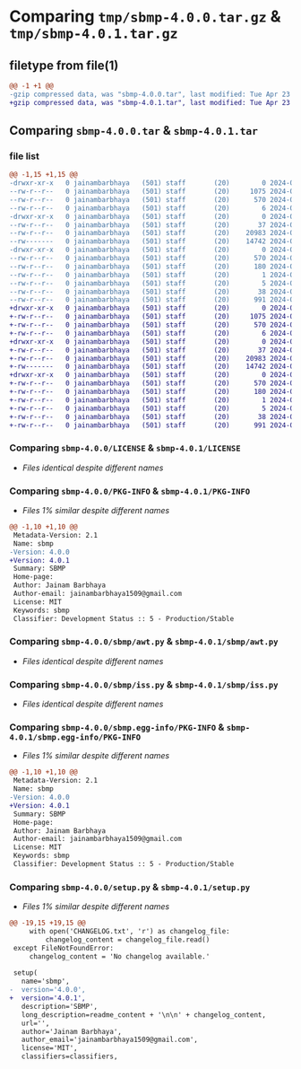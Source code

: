 # Comparing `tmp/sbmp-4.0.0.tar.gz` & `tmp/sbmp-4.0.1.tar.gz`

## filetype from file(1)

```diff
@@ -1 +1 @@
-gzip compressed data, was "sbmp-4.0.0.tar", last modified: Tue Apr 23 12:05:48 2024, max compression
+gzip compressed data, was "sbmp-4.0.1.tar", last modified: Tue Apr 23 12:07:04 2024, max compression
```

## Comparing `sbmp-4.0.0.tar` & `sbmp-4.0.1.tar`

### file list

```diff
@@ -1,15 +1,15 @@
-drwxr-xr-x   0 jainambarbhaya   (501) staff       (20)        0 2024-04-23 12:05:48.887874 sbmp-4.0.0/
--rw-r--r--   0 jainambarbhaya   (501) staff       (20)     1075 2024-01-08 11:37:56.000000 sbmp-4.0.0/LICENSE
--rw-r--r--   0 jainambarbhaya   (501) staff       (20)      570 2024-04-23 12:05:48.887564 sbmp-4.0.0/PKG-INFO
--rw-r--r--   0 jainambarbhaya   (501) staff       (20)        6 2024-01-08 11:39:16.000000 sbmp-4.0.0/README.txt
-drwxr-xr-x   0 jainambarbhaya   (501) staff       (20)        0 2024-04-23 12:05:48.886726 sbmp-4.0.0/sbmp/
--rw-r--r--   0 jainambarbhaya   (501) staff       (20)       37 2024-04-23 10:25:06.000000 sbmp-4.0.0/sbmp/__init__.py
--rw-r--r--   0 jainambarbhaya   (501) staff       (20)    20983 2024-04-23 12:05:01.000000 sbmp-4.0.0/sbmp/awt.py
--rw-------   0 jainambarbhaya   (501) staff       (20)    14742 2024-04-12 17:13:38.000000 sbmp-4.0.0/sbmp/iss.py
-drwxr-xr-x   0 jainambarbhaya   (501) staff       (20)        0 2024-04-23 12:05:48.887364 sbmp-4.0.0/sbmp.egg-info/
--rw-r--r--   0 jainambarbhaya   (501) staff       (20)      570 2024-04-23 12:05:48.000000 sbmp-4.0.0/sbmp.egg-info/PKG-INFO
--rw-r--r--   0 jainambarbhaya   (501) staff       (20)      180 2024-04-23 12:05:48.000000 sbmp-4.0.0/sbmp.egg-info/SOURCES.txt
--rw-r--r--   0 jainambarbhaya   (501) staff       (20)        1 2024-04-23 12:05:48.000000 sbmp-4.0.0/sbmp.egg-info/dependency_links.txt
--rw-r--r--   0 jainambarbhaya   (501) staff       (20)        5 2024-04-23 12:05:48.000000 sbmp-4.0.0/sbmp.egg-info/top_level.txt
--rw-r--r--   0 jainambarbhaya   (501) staff       (20)       38 2024-04-23 12:05:48.887923 sbmp-4.0.0/setup.cfg
--rw-r--r--   0 jainambarbhaya   (501) staff       (20)      991 2024-04-23 12:05:39.000000 sbmp-4.0.0/setup.py
+drwxr-xr-x   0 jainambarbhaya   (501) staff       (20)        0 2024-04-23 12:07:04.318740 sbmp-4.0.1/
+-rw-r--r--   0 jainambarbhaya   (501) staff       (20)     1075 2024-01-08 11:37:56.000000 sbmp-4.0.1/LICENSE
+-rw-r--r--   0 jainambarbhaya   (501) staff       (20)      570 2024-04-23 12:07:04.318429 sbmp-4.0.1/PKG-INFO
+-rw-r--r--   0 jainambarbhaya   (501) staff       (20)        6 2024-01-08 11:39:16.000000 sbmp-4.0.1/README.txt
+drwxr-xr-x   0 jainambarbhaya   (501) staff       (20)        0 2024-04-23 12:07:04.317468 sbmp-4.0.1/sbmp/
+-rw-r--r--   0 jainambarbhaya   (501) staff       (20)       37 2024-04-23 10:25:06.000000 sbmp-4.0.1/sbmp/__init__.py
+-rw-r--r--   0 jainambarbhaya   (501) staff       (20)    20983 2024-04-23 12:05:01.000000 sbmp-4.0.1/sbmp/awt.py
+-rw-------   0 jainambarbhaya   (501) staff       (20)    14742 2024-04-12 17:13:38.000000 sbmp-4.0.1/sbmp/iss.py
+drwxr-xr-x   0 jainambarbhaya   (501) staff       (20)        0 2024-04-23 12:07:04.318237 sbmp-4.0.1/sbmp.egg-info/
+-rw-r--r--   0 jainambarbhaya   (501) staff       (20)      570 2024-04-23 12:07:04.000000 sbmp-4.0.1/sbmp.egg-info/PKG-INFO
+-rw-r--r--   0 jainambarbhaya   (501) staff       (20)      180 2024-04-23 12:07:04.000000 sbmp-4.0.1/sbmp.egg-info/SOURCES.txt
+-rw-r--r--   0 jainambarbhaya   (501) staff       (20)        1 2024-04-23 12:07:04.000000 sbmp-4.0.1/sbmp.egg-info/dependency_links.txt
+-rw-r--r--   0 jainambarbhaya   (501) staff       (20)        5 2024-04-23 12:07:04.000000 sbmp-4.0.1/sbmp.egg-info/top_level.txt
+-rw-r--r--   0 jainambarbhaya   (501) staff       (20)       38 2024-04-23 12:07:04.318796 sbmp-4.0.1/setup.cfg
+-rw-r--r--   0 jainambarbhaya   (501) staff       (20)      991 2024-04-23 12:06:58.000000 sbmp-4.0.1/setup.py
```

### Comparing `sbmp-4.0.0/LICENSE` & `sbmp-4.0.1/LICENSE`

 * *Files identical despite different names*

### Comparing `sbmp-4.0.0/PKG-INFO` & `sbmp-4.0.1/PKG-INFO`

 * *Files 1% similar despite different names*

```diff
@@ -1,10 +1,10 @@
 Metadata-Version: 2.1
 Name: sbmp
-Version: 4.0.0
+Version: 4.0.1
 Summary: SBMP
 Home-page: 
 Author: Jainam Barbhaya
 Author-email: jainambarbhaya1509@gmail.com
 License: MIT
 Keywords: sbmp
 Classifier: Development Status :: 5 - Production/Stable
```

### Comparing `sbmp-4.0.0/sbmp/awt.py` & `sbmp-4.0.1/sbmp/awt.py`

 * *Files identical despite different names*

### Comparing `sbmp-4.0.0/sbmp/iss.py` & `sbmp-4.0.1/sbmp/iss.py`

 * *Files identical despite different names*

### Comparing `sbmp-4.0.0/sbmp.egg-info/PKG-INFO` & `sbmp-4.0.1/sbmp.egg-info/PKG-INFO`

 * *Files 1% similar despite different names*

```diff
@@ -1,10 +1,10 @@
 Metadata-Version: 2.1
 Name: sbmp
-Version: 4.0.0
+Version: 4.0.1
 Summary: SBMP
 Home-page: 
 Author: Jainam Barbhaya
 Author-email: jainambarbhaya1509@gmail.com
 License: MIT
 Keywords: sbmp
 Classifier: Development Status :: 5 - Production/Stable
```

### Comparing `sbmp-4.0.0/setup.py` & `sbmp-4.0.1/setup.py`

 * *Files 1% similar despite different names*

```diff
@@ -19,15 +19,15 @@
     with open('CHANGELOG.txt', 'r') as changelog_file:
         changelog_content = changelog_file.read()
 except FileNotFoundError:
     changelog_content = 'No changelog available.'
 
 setup(
   name='sbmp',
-  version='4.0.0',
+  version='4.0.1',
   description='SBMP',
   long_description=readme_content + '\n\n' + changelog_content,
   url='',  
   author='Jainam Barbhaya',
   author_email='jainambarbhaya1509@gmail.com',
   license='MIT', 
   classifiers=classifiers,
```

